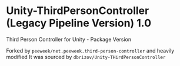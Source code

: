 # Unity-ThirdPersonController (Legacy Pipeline Version) 1.0

Third Person Controller for Unity - Package Version

Forked by  `peeweek/net.peeweek.third-person-controller` and heavily modified
It was sourced by `dbrizov/Unity-THirdPersonController` 
